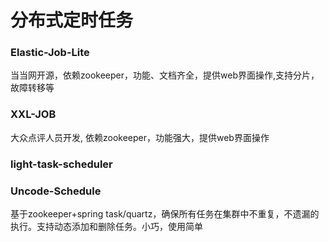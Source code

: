 # 分布式定时任务

### Elastic-Job-Lite

当当网开源，依赖zookeeper，功能、文档齐全，提供web界面操作,支持分片，故障转移等

### XXL-JOB

大众点评人员开发, 依赖zookeeper，功能强大，提供web界面操作

### light-task-scheduler

### Uncode-Schedule

基于zookeeper+spring task/quartz，确保所有任务在集群中不重复，不遗漏的执行。支持动态添加和删除任务。小巧，使用简单